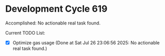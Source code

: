 # Development Cycle 619

Accomplished: No actionable real task found.

Current TODO List:

- [x] Optimize gas usage  (Done at Sat Jul 26 23:06:56 2025: No actionable real task found.)